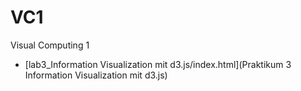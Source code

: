 # VC1
Visual Computing 1

- [lab3_Information Visualization mit d3.js/index.html](Praktikum 3 Information Visualization mit d3.js)
